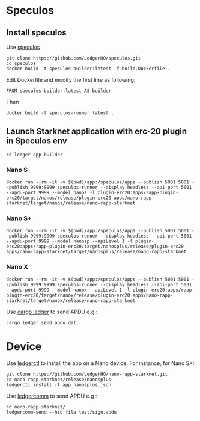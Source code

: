 # Speculos
## Install speculos
Use [speculos](https://github.com/LedgerHQ/speculos)
```
git clone https://github.com/LedgerHQ/speculos.git
cd speculos
docker build -t speculos-builder:latest -f build.Dockerfile .
```
Edit Dockerfile and modify the first line as following:
```
FROM speculos-builder:latest AS builder
```
Then
```
docker build -t speculos-runner:latest .
```
## Launch Starknet application with erc-20 plugin in Speculos env
```
cd ledger-app-builder
```
### Nano S
```
docker run --rm -it -v $(pwd)/app:/speculos/apps --publish 5001:5001 --publish 9999:9999 speculos-runner --display headless --api-port 5001 --apdu-port 9999 --model nanos -l plugin-erc20:apps/rapp-plugin-erc20/target/nanos/release/plugin-erc20 apps/nano-rapp-starknet/target/nanos/release/nano-rapp-starknet
```
### Nano S+
```
docker run --rm -it -v $(pwd)/app:/speculos/apps --publish 5001:5001 --publish 9999:9999 speculos-runner --display headless --api-port 5001 --apdu-port 9999 --model nanosp --apiLevel 1 -l plugin-erc20:apps/rapp-plugin-erc20/target/nanosplus/release/plugin-erc20 apps/nano-rapp-starknet/target/nanosplus/release/nano-rapp-starknet
```
### Nano X
```
docker run --rm -it -v $(pwd)/app:/speculos/apps --publish 5001:5001 --publish 9999:9999 speculos-runner --display headless --api-port 5001 --apdu-port 9999 --model nanox --apiLevel 1 -l plugin-erc20:apps/rapp-plugin-erc20/target/nanox/release/plugin-erc20 apps/nano-rapp-starknet/target/nanox/release/nano-rapp-starknet
```
Use [cargo ledger](https://github.com/yogh333/cargo-ledger/tree/feat/device_testing) to send APDU e.g :
```
cargo ledger send apdu.dat
```

# Device
Use [ledgerctl](https://github.com/LedgerHQ/ledgerctl) to install the app on a Nano device. For instance, for Nano S+:
```
git clone https://github.com/LedgerHQ/nano-rapp-starknet.git
cd nano-rapp-starknet/release/nanosplus
ledgerctl install -f app_nanosplus.json
```
Use [ledgercomm](https://github.com/LedgerHQ/ledgercomm) to send APDU e.g :
```
cd nano-rapp-starknet/
ledgercomm-send --hid file test/sign.apdu
```